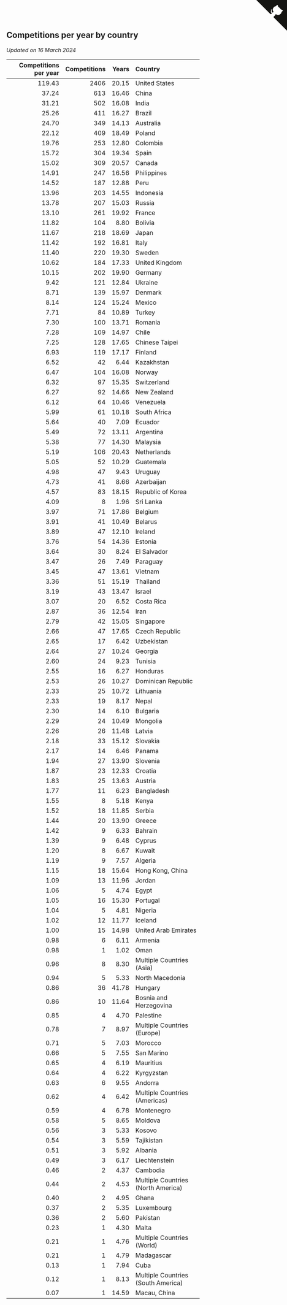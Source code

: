 ## Competitions per year by country

*Updated on 16 March 2024*

| Competitions per year | Competitions | Years | Country |
| ---: | ---: | ---: | :--- |
| 119.43 | 2406 | 20.15 | United States |
| 37.24 | 613 | 16.46 | China |
| 31.21 | 502 | 16.08 | India |
| 25.26 | 411 | 16.27 | Brazil |
| 24.70 | 349 | 14.13 | Australia |
| 22.12 | 409 | 18.49 | Poland |
| 19.76 | 253 | 12.80 | Colombia |
| 15.72 | 304 | 19.34 | Spain |
| 15.02 | 309 | 20.57 | Canada |
| 14.91 | 247 | 16.56 | Philippines |
| 14.52 | 187 | 12.88 | Peru |
| 13.96 | 203 | 14.55 | Indonesia |
| 13.78 | 207 | 15.03 | Russia |
| 13.10 | 261 | 19.92 | France |
| 11.82 | 104 | 8.80 | Bolivia |
| 11.67 | 218 | 18.69 | Japan |
| 11.42 | 192 | 16.81 | Italy |
| 11.40 | 220 | 19.30 | Sweden |
| 10.62 | 184 | 17.33 | United Kingdom |
| 10.15 | 202 | 19.90 | Germany |
| 9.42 | 121 | 12.84 | Ukraine |
| 8.71 | 139 | 15.97 | Denmark |
| 8.14 | 124 | 15.24 | Mexico |
| 7.71 | 84 | 10.89 | Turkey |
| 7.30 | 100 | 13.71 | Romania |
| 7.28 | 109 | 14.97 | Chile |
| 7.25 | 128 | 17.65 | Chinese Taipei |
| 6.93 | 119 | 17.17 | Finland |
| 6.52 | 42 | 6.44 | Kazakhstan |
| 6.47 | 104 | 16.08 | Norway |
| 6.32 | 97 | 15.35 | Switzerland |
| 6.27 | 92 | 14.66 | New Zealand |
| 6.12 | 64 | 10.46 | Venezuela |
| 5.99 | 61 | 10.18 | South Africa |
| 5.64 | 40 | 7.09 | Ecuador |
| 5.49 | 72 | 13.11 | Argentina |
| 5.38 | 77 | 14.30 | Malaysia |
| 5.19 | 106 | 20.43 | Netherlands |
| 5.05 | 52 | 10.29 | Guatemala |
| 4.98 | 47 | 9.43 | Uruguay |
| 4.73 | 41 | 8.66 | Azerbaijan |
| 4.57 | 83 | 18.15 | Republic of Korea |
| 4.09 | 8 | 1.96 | Sri Lanka |
| 3.97 | 71 | 17.86 | Belgium |
| 3.91 | 41 | 10.49 | Belarus |
| 3.89 | 47 | 12.10 | Ireland |
| 3.76 | 54 | 14.36 | Estonia |
| 3.64 | 30 | 8.24 | El Salvador |
| 3.47 | 26 | 7.49 | Paraguay |
| 3.45 | 47 | 13.61 | Vietnam |
| 3.36 | 51 | 15.19 | Thailand |
| 3.19 | 43 | 13.47 | Israel |
| 3.07 | 20 | 6.52 | Costa Rica |
| 2.87 | 36 | 12.54 | Iran |
| 2.79 | 42 | 15.05 | Singapore |
| 2.66 | 47 | 17.65 | Czech Republic |
| 2.65 | 17 | 6.42 | Uzbekistan |
| 2.64 | 27 | 10.24 | Georgia |
| 2.60 | 24 | 9.23 | Tunisia |
| 2.55 | 16 | 6.27 | Honduras |
| 2.53 | 26 | 10.27 | Dominican Republic |
| 2.33 | 25 | 10.72 | Lithuania |
| 2.33 | 19 | 8.17 | Nepal |
| 2.30 | 14 | 6.10 | Bulgaria |
| 2.29 | 24 | 10.49 | Mongolia |
| 2.26 | 26 | 11.48 | Latvia |
| 2.18 | 33 | 15.12 | Slovakia |
| 2.17 | 14 | 6.46 | Panama |
| 1.94 | 27 | 13.90 | Slovenia |
| 1.87 | 23 | 12.33 | Croatia |
| 1.83 | 25 | 13.63 | Austria |
| 1.77 | 11 | 6.23 | Bangladesh |
| 1.55 | 8 | 5.18 | Kenya |
| 1.52 | 18 | 11.85 | Serbia |
| 1.44 | 20 | 13.90 | Greece |
| 1.42 | 9 | 6.33 | Bahrain |
| 1.39 | 9 | 6.48 | Cyprus |
| 1.20 | 8 | 6.67 | Kuwait |
| 1.19 | 9 | 7.57 | Algeria |
| 1.15 | 18 | 15.64 | Hong Kong, China |
| 1.09 | 13 | 11.96 | Jordan |
| 1.06 | 5 | 4.74 | Egypt |
| 1.05 | 16 | 15.30 | Portugal |
| 1.04 | 5 | 4.81 | Nigeria |
| 1.02 | 12 | 11.77 | Iceland |
| 1.00 | 15 | 14.98 | United Arab Emirates |
| 0.98 | 6 | 6.11 | Armenia |
| 0.98 | 1 | 1.02 | Oman |
| 0.96 | 8 | 8.30 | Multiple Countries (Asia) |
| 0.94 | 5 | 5.33 | North Macedonia |
| 0.86 | 36 | 41.78 | Hungary |
| 0.86 | 10 | 11.64 | Bosnia and Herzegovina |
| 0.85 | 4 | 4.70 | Palestine |
| 0.78 | 7 | 8.97 | Multiple Countries (Europe) |
| 0.71 | 5 | 7.03 | Morocco |
| 0.66 | 5 | 7.55 | San Marino |
| 0.65 | 4 | 6.19 | Mauritius |
| 0.64 | 4 | 6.22 | Kyrgyzstan |
| 0.63 | 6 | 9.55 | Andorra |
| 0.62 | 4 | 6.42 | Multiple Countries (Americas) |
| 0.59 | 4 | 6.78 | Montenegro |
| 0.58 | 5 | 8.65 | Moldova |
| 0.56 | 3 | 5.33 | Kosovo |
| 0.54 | 3 | 5.59 | Tajikistan |
| 0.51 | 3 | 5.92 | Albania |
| 0.49 | 3 | 6.17 | Liechtenstein |
| 0.46 | 2 | 4.37 | Cambodia |
| 0.44 | 2 | 4.53 | Multiple Countries (North America) |
| 0.40 | 2 | 4.95 | Ghana |
| 0.37 | 2 | 5.35 | Luxembourg |
| 0.36 | 2 | 5.60 | Pakistan |
| 0.23 | 1 | 4.30 | Malta |
| 0.21 | 1 | 4.76 | Multiple Countries (World) |
| 0.21 | 1 | 4.79 | Madagascar |
| 0.13 | 1 | 7.94 | Cuba |
| 0.12 | 1 | 8.13 | Multiple Countries (South America) |
| 0.07 | 1 | 14.59 | Macau, China |


<a href="https://github.com/jonatanklosko/wca_statistics" class="github-corner" aria-label="View source on Github"><svg width="80" height="80" viewBox="0 0 250 250" style="fill:#151513; color:#fff; position: absolute; top: 0; border: 0; right: 0;" aria-hidden="true"><path d="M0,0 L115,115 L130,115 L142,142 L250,250 L250,0 Z"></path><path d="M128.3,109.0 C113.8,99.7 119.0,89.6 119.0,89.6 C122.0,82.7 120.5,78.6 120.5,78.6 C119.2,72.0 123.4,76.3 123.4,76.3 C127.3,80.9 125.5,87.3 125.5,87.3 C122.9,97.6 130.6,101.9 134.4,103.2" fill="currentColor" style="transform-origin: 130px 106px;" class="octo-arm"></path><path d="M115.0,115.0 C114.9,115.1 118.7,116.5 119.8,115.4 L133.7,101.6 C136.9,99.2 139.9,98.4 142.2,98.6 C133.8,88.0 127.5,74.4 143.8,58.0 C148.5,53.4 154.0,51.2 159.7,51.0 C160.3,49.4 163.2,43.6 171.4,40.1 C171.4,40.1 176.1,42.5 178.8,56.2 C183.1,58.6 187.2,61.8 190.9,65.4 C194.5,69.0 197.7,73.2 200.1,77.6 C213.8,80.2 216.3,84.9 216.3,84.9 C212.7,93.1 206.9,96.0 205.4,96.6 C205.1,102.4 203.0,107.8 198.3,112.5 C181.9,128.9 168.3,122.5 157.7,114.1 C157.9,116.9 156.7,120.9 152.7,124.9 L141.0,136.5 C139.8,137.7 141.6,141.9 141.8,141.8 Z" fill="currentColor" class="octo-body"></path></svg></a><style>.github-corner:hover .octo-arm{animation:octocat-wave 560ms ease-in-out}@keyframes octocat-wave{0%,100%{transform:rotate(0)}20%,60%{transform:rotate(-25deg)}40%,80%{transform:rotate(10deg)}}@media (max-width:500px){.github-corner:hover .octo-arm{animation:none}.github-corner .octo-arm{animation:octocat-wave 560ms ease-in-out}}</style>
